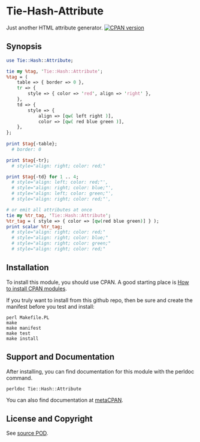 Tie-Hash-Attribute
==================
Just another HTML attribute generator. [![CPAN version](https://badge.fury.io/pl/Tie-Hash-Attribute.svg)](https://badge.fury.io/pl/Tie-Hash-Attribute)

Synopsis
--------
```perl
use Tie::Hash::Attribute;

tie my %tag, 'Tie::Hash::Attribute';
%tag = (
    table => { border => 0 },
    tr => {
        style => { color => 'red', align => 'right' },
    },
    td => {
        style => {
            align => [qw( left right )],
            color => [qw( red blue green )],
    },
};
 
print $tag{-table};
  # border: 0

print $tag{-tr};
  # style="align: right; color: red;"

print $tag{-td} for 1 .. 4;
  # style="align: left; color: red;"',
  # style="align: right; color: blue;"',
  # style="align: left; color: green;"',
  # style="align: right; color: red;"',

# or emit all attributes at once
tie my %tr_tag, 'Tie::Hash::Attribute';
%tr_tag = ( style => { color => [qw(red blue green)] } );
print scalar %tr_tag;
  # style="align: right; color: red;"
  # style="align: right; color: blue;"
  # style="align: right; color: green;"
  # style="align: right; color: red;"
```

Installation
------------
To install this module, you should use CPAN. A good starting
place is [How to install CPAN modules](http://www.cpan.org/modules/INSTALL.html).

If you truly want to install from this github repo, then
be sure and create the manifest before you test and install:
```
perl Makefile.PL
make
make manifest
make test
make install
```

Support and Documentation
-------------------------
After installing, you can find documentation for this module with the
perldoc command.
```
perldoc Tie::Hash::Attribute
```
You can also find documentation at [metaCPAN](https://metacpan.org/pod/Tie::Hash::Attribute).

License and Copyright
---------------------
See [source POD](/lib/Tie/Hash/Attribute.pm).
